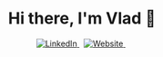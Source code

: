 <p>
  <h1 align="center"><b>Hi there, I'm Vlad 👋</b></h1>
</p>

<!-- Links section -->
<p align="center">
  <a target="_blank" href="https://www.linkedin.com/in/vlad-tutunea-b3246291/">
    <img src="https://img.shields.io/badge/linkedin-%230077B5.svg?&style=for-the-badge&logo=linkedin&logoColor=white" alt="LinkedIn" />
  </a>&nbsp;
  <a target="_blank" href="https://vladtutunea.com">
    <img src="https://img.shields.io/badge/-Website-%23ff69b4&?style=for-the-badge&?color=ff69b4" alt="Website" />
  </a>&nbsp;
</p>

<br />

<!--
**vladovidiu/vladovidiu** is a ✨ _special_ ✨ repository because its `README.md` (this file) appears on your GitHub profile.

Here are some ideas to get you started:

- 🔭 I’m currently working on ...
- 🌱 I’m currently learning ...
- 👯 I’m looking to collaborate on ...
- 🤔 I’m looking for help with ...
- 💬 Ask me about ...
- 📫 How to reach me: ...
- 😄 Pronouns: ...
- ⚡ Fun fact: ...
-->
